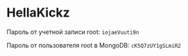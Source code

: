 # HellaKickz

Пароль от учетной записи root:
`iojaeVuuti9n`

Пароль от пользователя root в MongoDB:
`cK5Q7zUY1gSLmiR2`
